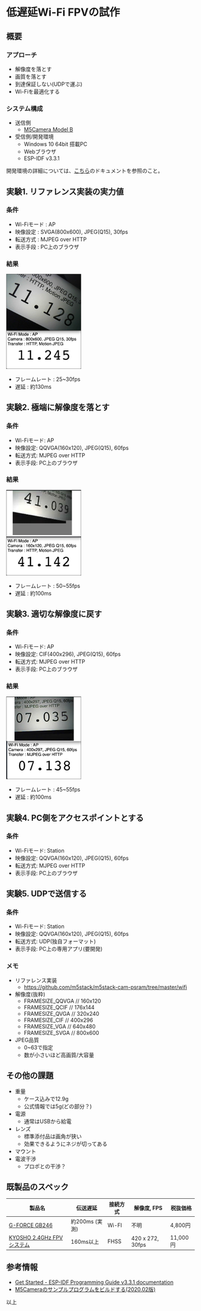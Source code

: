 # 低遅延Wi-Fi FPVの試作

## 概要

### アプローチ

- 解像度を落とす
- 画質を落とす
- 到達保証しない(UDPで運ぶ)
- Wi-Fiを最適化する

### システム構成

- 送信側
  - [M5Camera Model B](https://docs.m5stack.com/#/ja/unit/m5camera)
- 受信側/開発環境
  - Windows 10 64bit 搭載PC
  - Webブラウザ
  - ESP-IDF v3.3.1

開発環境の詳細については、[こちら](DEVELOP.md)のドキュメントを参照のこと。

## 実験1. リファレンス実装の実力値

### 条件

- Wi-Fiモード : AP
- 映像設定 : SVGA(800x600), JPEG(Q15), 30fps
- 転送方式 : MJPEG over HTTP
- 表示手段 : PC上のブラウザ

### 結果

<a href="docs/exp01.mp4?raw=true"><img src="docs/exp01.jpg" width="200"></a>
- フレームレート : 25~30fps
- 遅延 : 約130ms

## 実験2. 極端に解像度を落とす

### 条件

- Wi-Fiモード: AP
- 映像設定: QQVGA(160x120), JPEG(Q15), 60fps
- 転送方式: MJPEG over HTTP
- 表示手段: PC上のブラウザ

### 結果

<a href="docs/exp02.mp4?raw=true"><img src="docs/exp02.jpg" width="200"></a>
- フレームレート : 50~55fps
- 遅延 : 約100ms

## 実験3. 適切な解像度に戻す

### 条件

- Wi-Fiモード: AP
- 映像設定: CIF(400x296), JPEG(Q15), 60fps
- 転送方式: MJPEG over HTTP
- 表示手段: PC上のブラウザ

### 結果

<a href="docs/exp03.mp4?raw=true"><img src="docs/exp03.jpg" width="200"></a>
- フレームレート : 45~55fps
- 遅延 : 約100ms

## 実験4. PC側をアクセスポイントとする

### 条件

- Wi-Fiモード: Station
- 映像設定: QQVGA(160x120), JPEG(Q15), 60fps
- 転送方式: MJPEG over HTTP
- 表示手段: PC上のブラウザ

## 実験5. UDPで送信する

### 条件

- Wi-Fiモード: Station
- 映像設定: QQVGA(160x120), JPEG(Q15), 60fps
- 転送方式: UDP(独自フォーマット)
- 表示手段: PC上の専用アプリ(要開発)

### メモ

- リファレンス実装
    - https://github.com/m5stack/m5stack-cam-psram/tree/master/wifi
- 解像度(抜粋)
    - FRAMESIZE_QQVGA // 160x120
    - FRAMESIZE_QCIF // 176x144
    - FRAMESIZE_QVGA // 320x240
    - FRAMESIZE_CIF // 400x296
    - FRAMESIZE_VGA // 640x480
    - FRAMESIZE_SVGA // 800x600
- JPEG品質
    - 0~63で指定
    - 数が小さいほど高画質/大容量

## その他の課題

- 重量
    - ケース込みで12.9g
    - 公式情報では5g(どの部分？)
- 電源
    - 通常はUSBから給電
- レンズ
    - 標準添付品は画角が狭い
    - 効果できるようにネジが切ってある
- マウント
- 電波干渉
    - プロポとの干渉？

## 既製品のスペック

| 製品名                                                       | 伝送遅延       | 接続方式 | 解像度, FPS      | 税抜価格 |
| ------------------------------------------------------------ | -------------- | -------- | ---------------- | -------- |
| [G-FORCE GB246](http://www.gforce-hobby.jp/products/GB390-b.html) | 約200ms (実測) | Wi-FI    | 不明             | 4,800円  |
| [KYOSHO 2.4GHz FPVシステム](https://rc.kyosho.com/ja/82724.html) | 160ms以上      | FHSS     | 420 x 272, 30fps | 11,000円 |

## 参考情報

- [Get Started - ESP-IDF Programming Guide v3.3.1 documentation](https://docs.espressif.com/projects/esp-idf/en/v3.3.1/get-started/windows-setup.html)
- [M5Cameraのサンプルプログラムをビルドする(2020.02版)](https://qiita.com/lutecia16v/items/e76129ea3c4160f270f2)

以上

